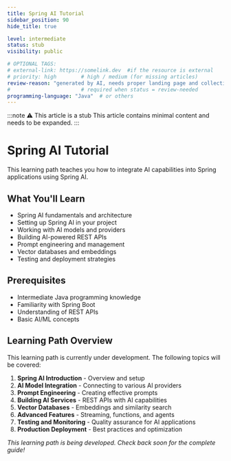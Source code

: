 ```yaml
---
title: Spring AI Tutorial
sidebar_position: 90
hide_title: true

level: intermediate
status: stub
visibility: public

# OPTIONAL TAGS:
# external-link: https://somelink.dev  #if the resource is external
# priority: high        # high / medium (for missing articles)
review-reason: "generated by AI, needs proper landing page and collection of articles"
#                       # required when status = review-needed
programming-language: "Java"  # or others
---
```


:::note ⚠️ This article is a stub
This article contains minimal content and needs to be expanded.
:::

# Spring AI Tutorial

This learning path teaches you how to integrate AI capabilities into Spring applications using Spring AI.

## What You'll Learn

- Spring AI fundamentals and architecture
- Setting up Spring AI in your project
- Working with AI models and providers
- Building AI-powered REST APIs
- Prompt engineering and management
- Vector databases and embeddings
- Testing and deployment strategies

## Prerequisites

- Intermediate Java programming knowledge
- Familiarity with Spring Boot
- Understanding of REST APIs
- Basic AI/ML concepts

## Learning Path Overview

This learning path is currently under development. The following topics will be covered:

1. **Spring AI Introduction** - Overview and setup
2. **AI Model Integration** - Connecting to various AI providers
3. **Prompt Engineering** - Creating effective prompts
4. **Building AI Services** - REST APIs with AI capabilities
5. **Vector Databases** - Embeddings and similarity search
6. **Advanced Features** - Streaming, functions, and agents
7. **Testing and Monitoring** - Quality assurance for AI applications
8. **Production Deployment** - Best practices and optimization

*This learning path is being developed. Check back soon for the complete guide!*
